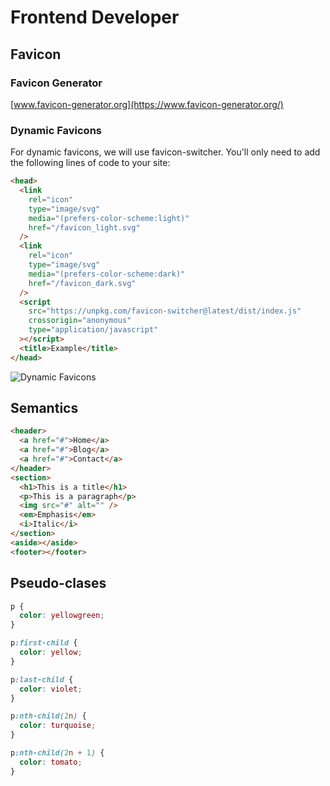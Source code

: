 # Frontend Developer

## Favicon

### Favicon Generator

[www.favicon-generator.org](https://www.favicon-generator.org/)

### Dynamic Favicons

For dynamic favicons, we will use favicon-switcher.
You'll only need to add the following lines of code to your site:

```html
<head>
  <link
    rel="icon"
    type="image/svg"
    media="(prefers-color-scheme:light)"
    href="/favicon_light.svg"
  />
  <link
    rel="icon"
    type="image/svg"
    media="(prefers-color-scheme:dark)"
    href="/favicon_dark.svg"
  />
  <script
    src="https://unpkg.com/favicon-switcher@latest/dist/index.js"
    crossorigin="anonymous"
    type="application/javascript"
  ></script>
  <title>Example</title>
</head>
```

![Dynamic Favicons](https://res.cloudinary.com/practicaldev/image/fetch/s--LPeNe99V--/c_imagga_scale,f_auto,fl_progressive,h_420,q_auto,w_1000/https://dev-to-uploads.s3.amazonaws.com/i/gnyp0jrbbj6hoxzpdq53.png)

## Semantics

```html
<header>
  <a href="#">Home</a>
  <a href="#">Blog</a>
  <a href="#">Contact</a>
</header>
<section>
  <h1>This is a title</h1>
  <p>This is a paragraph</p>
  <img src="#" alt="" />
  <em>Emphasis</em>
  <i>Italic</i>
</section>
<aside></aside>
<footer></footer>

```

## Pseudo-clases

```css
p {
  color: yellowgreen;
}

p:first-child {
  color: yellow;
}

p:last-child {
  color: violet;
}

p:nth-child(2n) {
  color: turquoise;
}

p:nth-child(2n + 1) {
  color: tomato;
}

```
